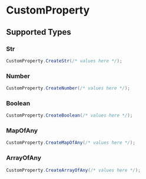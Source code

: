 # CustomProperty


## Supported Types

### Str

```csharp
CustomProperty.CreateStr(/* values here */);
```

### Number

```csharp
CustomProperty.CreateNumber(/* values here */);
```

### Boolean

```csharp
CustomProperty.CreateBoolean(/* values here */);
```

### MapOfAny

```csharp
CustomProperty.CreateMapOfAny(/* values here */);
```

### ArrayOfAny

```csharp
CustomProperty.CreateArrayOfAny(/* values here */);
```
